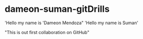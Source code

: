# dameon-suman-gitDrills
'Hello my name is 'Dameon Mendoza"
'Hello my name is Suman'

"This is out first collaboration on GitHub"